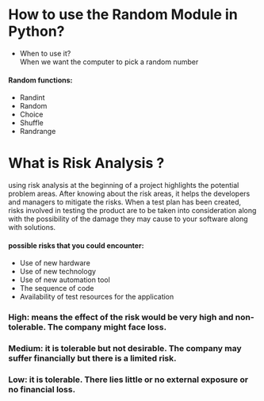 # How to use the Random Module in Python?

- When to use it?  
  When we want the computer to pick a random number

#### Random functions:

- Randint
- Random
- Choice
- Shuffle
- Randrange

# What is Risk Analysis ?

using risk analysis at the beginning of a project highlights the potential problem areas. After knowing about the risk areas, it helps the developers and managers to mitigate the risks. When a test plan has been created, risks involved in testing the product are to be taken into consideration along with the possibility of the damage they may cause to your software along with solutions.

#### possible risks that you could encounter:

- Use of new hardware
- Use of new technology
- Use of new automation tool
- The sequence of code
- Availability of test resources for the application

### High: means the effect of the risk would be very high and non-tolerable. The company might face loss.

### Medium: it is tolerable but not desirable. The company may suffer financially but there is a limited risk.

### Low: it is tolerable. There lies little or no external exposure or no financial loss.
